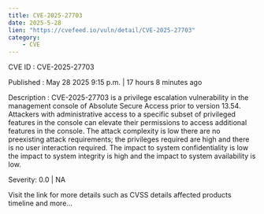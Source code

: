 ```yaml
---
title: CVE-2025-27703
date: 2025-5-28
lien: "https://cvefeed.io/vuln/detail/CVE-2025-27703"
category:
    - CVE
---
```


CVE ID : CVE-2025-27703

Published :  May 28
2025
9:15 p.m. | 17 hours
8 minutes ago

Description : CVE-2025-27703 is a privilege escalation vulnerability in the management
 console of Absolute Secure Access prior to version 13.54. Attackers 
with administrative access to a specific subset of privileged features 
in the console can elevate their permissions to access additional 
features in the console. The attack complexity is low
there are no 
preexisting attack requirements; the privileges required are high
and 
there is no user interaction required. The impact to system 
confidentiality is low
the impact to system integrity is high and the 
impact to system availability is low.

Severity: 0.0 | NA

Visit the link for more details
such as CVSS details
affected products
timeline
and more...
